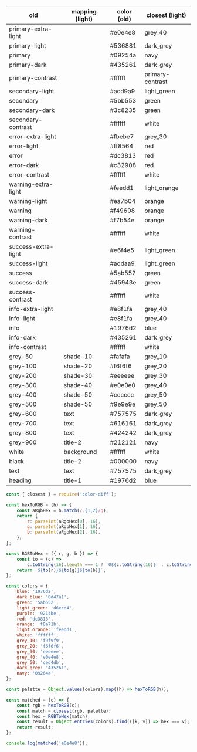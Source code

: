 | old                 | mapping (light) | color (old) | closest (light)  |
| ------------------- | --------------- | ----------- | ---------------- |
| primary-extra-light |                 | #e0e4e8     | grey_40          |
| primary-light       |                 | #536881     | dark_grey        |
| primary             |                 | #09254a     | navy             |
| primary-dark        |                 | #435261     | dark_grey        |
| primary-contrast    |                 | #ffffff     | primary-contrast |
| secondary-light     |                 | #acd9a9     | light_green      |
| secondary           |                 | #5bb553     | green            |
| secondary-dark      |                 | #3c8235     | green            |
| secondary-contrast  |                 | #ffffff     | white            |
| error-extra-light   |                 | #fbebe7     | grey_30          |
| error-light         |                 | #ff8564     | red              |
| error               |                 | #dc3813     | red              |
| error-dark          |                 | #c32908     | red              |
| error-contrast      |                 | #ffffff     | white            |
| warning-extra-light |                 | #feedd1     | light_orange     |
| warning-light       |                 | #ea7b04     | orange           |
| warning             |                 | #f49608     | orange           |
| warning-dark        |                 | #f7b54e     | orange           |
| warning-contrast    |                 | #ffffff     | white            |
| success-extra-light |                 | #e6f4e5     | light_green      |
| success-light       |                 | #addaa9     | light_green      |
| success             |                 | #5ab552     | green            |
| success-dark        |                 | #45943e     | green            |
| success-contrast    |                 | #ffffff     | white            |
| info-extra-light    |                 | #e8f1fa     | grey_40          |
| info-light          |                 | #e8f1fa     | grey_40          |
| info                |                 | #1976d2     | blue             |
| info-dark           |                 | #435261     | dark_grey        |
| info-contrast       |                 | #ffffff     | white            |
| grey-50             | shade-10        | #fafafa     | grey_10          |
| grey-100            | shade-20        | #f6f6f6     | grey_20          |
| grey-200            | shade-30        | #eeeeee     | grey_30          |
| grey-300            | shade-40        | #e0e0e0     | grey_40          |
| grey-400            | shade-50        | #cccccc     | grey_50          |
| grey-500            | shade-50        | #9e9e9e     | grey_50          |
| grey-600            | text            | #757575     | dark_grey        |
| grey-700            | text            | #616161     | dark_grey        |
| grey-800            | text            | #424242     | dark_grey        |
| grey-900            | title-2         | #212121     | navy             |
| white               | background      | #ffffff     | white            |
| black               | title-2         | #000000     | navy             |
| text                | text            | #757575     | dark_grey        |
| heading             | title-1         | #1976d2     | blue             |

```js
const { closest } = require('color-diff');

const hexToRGB = (h) => {
    const aRgbHex = h.match(/.{1,2}/g);
    return {
        r: parseInt(aRgbHex[0], 16),
        g: parseInt(aRgbHex[1], 16),
        b: parseInt(aRgbHex[2], 16),
    };
};

const RGBToHex = ({ r, g, b }) => {
    const to = (c) =>
        c.toString(16).length === 1 ? `0${c.toString(16)}` : c.toString(16);
    return `${to(r)}${to(g)}${to(b)}`;
};

const colors = {
    blue: '1976d2',
    dark_blue: '0d47a1',
    green: '5ab552',
    light_green: 'd6ecd4',
    purple: '9214be',
    red: 'dc3813',
    orange: 'f8a71b',
    light_orange: 'feedd1',
    white: 'ffffff',
    grey_10: 'f9f9f9',
    grey_20: 'f6f6f6',
    grey_30: 'eeeeee',
    grey_40: 'e0e4e8',
    grey_50: 'ced4db',
    dark_grey: '435261',
    navy: '09264a',
};

const palette = Object.values(colors).map((h) => hexToRGB(h));

const matched = (c) => {
    const rgb = hexToRGB(c);
    const match = closest(rgb, palette);
    const hex = RGBToHex(match);
    const result = Object.entries(colors).find(([k, v]) => hex === v);
    return result;
};

console.log(matched('e0e4e8'));
```
